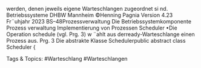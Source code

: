 werden, denen jeweils eigene Warteschlangen zugeordnet si nd.
Betriebssysteme DHBW Mannheim ©Henning Pagnia Version 4.23 Fr¨uhjahr 2023 BS–48Prozessverwaltung Die Betriebssystemkomponente Prozess verwaltung Implementierung von Prozessen
Scheduler
•Die Operation schedule (vgl. Prg. 3) w ¨ahlt aus derready-Warteschlange einen Prozess aus.
Prg. 3 Die abstrakte Klasse Schedulerpublic abstract class Scheduler {

   Tags & Topics:
   #Warteschlang
   #Warteschlangen